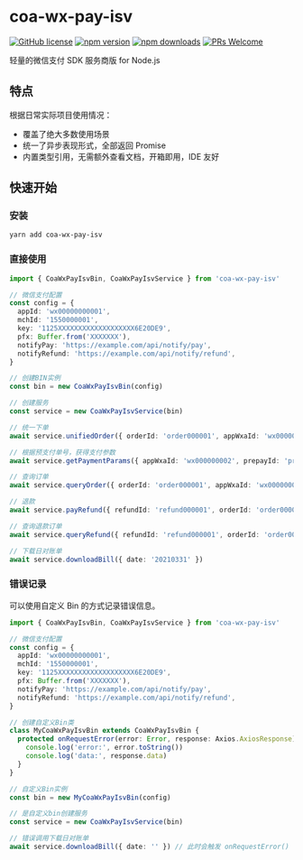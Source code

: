 # coa-wx-pay-isv

[![GitHub license](https://img.shields.io/badge/license-MIT-green.svg?style=flat-square)](LICENSE)
[![npm version](https://img.shields.io/npm/v/coa-wx-pay-isv.svg?style=flat-square)](https://www.npmjs.org/package/coa-wx-pay-isv)
[![npm downloads](https://img.shields.io/npm/dm/coa-wx-pay-isv.svg?style=flat-square)](http://npm-stat.com/charts.html?package=coa-wx-pay-isv)
[![PRs Welcome](https://img.shields.io/badge/PRs-welcome-brightgreen.svg?style=flat-square)](https://github.com/coajs/coa-wx-pay-isv/pulls)

轻量的微信支付 SDK 服务商版 for Node.js

## 特点

根据日常实际项目使用情况：

- 覆盖了绝大多数使用场景
- 统一了异步表现形式，全部返回 Promise
- 内置类型引用，无需额外查看文档，开箱即用，IDE 友好

## 快速开始

### 安装

```shell
yarn add coa-wx-pay-isv
```

### 直接使用

```typescript
import { CoaWxPayIsvBin, CoaWxPayIsvService } from 'coa-wx-pay-isv'

// 微信支付配置
const config = {
  appId: 'wx00000000001',
  mchId: '1550000001',
  key: '1125XXXXXXXXXXXXXXXXXXX6E20DE9',
  pfx: Buffer.from('XXXXXXX'),
  notifyPay: 'https://example.com/api/notify/pay',
  notifyRefund: 'https://example.com/api/notify/refund',
}

// 创建BIN实例
const bin = new CoaWxPayIsvBin(config)

// 创建服务
const service = new CoaWxPayIsvService(bin)

// 统一下单
await service.unifiedOrder({ orderId: 'order000001', appWxaId: 'wx000000002', subMchId: '1660000001', openId: 'openIdxxxxxxx', price: 100 })

// 根据预支付单号，获得支付参数
await service.getPaymentParams({ appWxaId: 'wx000000002', prepayId: 'prepay00001' })

// 查询订单
await service.queryOrder({ orderId: 'order000001', appWxaId: 'wx000000002', subMchId: '1660000001' })

// 退款
await service.payRefund({ refundId: 'refund000001', orderId: 'order000001', price: 100, rawData: {} })

// 查询退款订单
await service.queryRefund({ refundId: 'refund000001', orderId: 'order000001', appWxaId: 'wx000000002', subMchId: '1660000001' })

// 下载日对账单
await service.downloadBill({ date: '20210331' })
```

### 错误记录

可以使用自定义 Bin 的方式记录错误信息。

```typescript
import { CoaWxPayIsvBin, CoaWxPayIsvService } from 'coa-wx-pay-isv'

// 微信支付配置
const config = {
  appId: 'wx00000000001',
  mchId: '1550000001',
  key: '1125XXXXXXXXXXXXXXXXXXX6E20DE9',
  pfx: Buffer.from('XXXXXXX'),
  notifyPay: 'https://example.com/api/notify/pay',
  notifyRefund: 'https://example.com/api/notify/refund',
}

// 创建自定义Bin类
class MyCoaWxPayIsvBin extends CoaWxPayIsvBin {
  protected onRequestError(error: Error, response: Axios.AxiosResponse) {
    console.log('error:', error.toString())
    console.log('data:', response.data)
  }
}

// 自定义Bin实例
const bin = new MyCoaWxPayIsvBin(config)

// 是自定义bin创建服务
const service = new CoaWxPayIsvService(bin)

// 错误调用下载日对账单
await service.downloadBill({ date: '' }) // 此时会触发 onRequestError()
```
